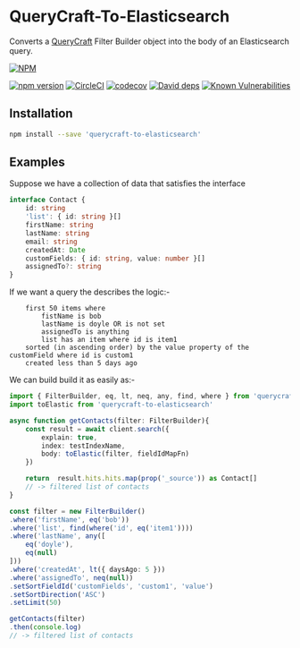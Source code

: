 # QueryCraft-To-Elasticsearch
Converts a [QueryCraft](https://github.com/BeameryHQ/QueryCraft) Filter Builder object into the body of an Elasticsearch query.


[![NPM](https://nodei.co/npm/querycraft-to-elasticsearch.png)](https://npmjs.org/package/querycraft-to-elasticsearch)

[![npm version](https://badge.fury.io/js/querycraft-to-elasticsearch.svg)](https://badge.fury.io/js/querycraft-to-elasticsearch)
[![CircleCI](https://circleci.com/gh/BeameryHQ/QueryCraft-To-Elasticsearch.svg?style=shield)](https://circleci.com/gh/BeameryHQ/QueryCraft-To-Elasticsearch)
[![codecov](https://codecov.io/gh/BeameryHQ/QueryCraft-To-Elasticsearch/branch/master/graph/badge.svg)](https://codecov.io/gh/BeameryHQ/QueryCraft-To-Elasticsearch)
[![David deps](https://david-dm.org/BeameryHQ/QueryCraft-To-Elasticsearch.svg)](https://david-dm.org/BeameryHQ/QueryCraft-To-Elasticsearch)
[![Known Vulnerabilities](https://snyk.io/test/github/beameryhq/querycraft-to-elasticsearch/badge.svg)](https://snyk.io/test/github/beameryhq/querycraft-to-elasticsearch)

## Installation

```sh
npm install --save 'querycraft-to-elasticsearch'
```

## Examples

Suppose we have a collection of data that satisfies the interface

```ts
interface Contact {
    id: string
    'list': { id: string }[]
    firstName: string
    lastName: string
    email: string
    createdAt: Date
    customFields: { id: string, value: number }[]
    assignedTo?: string
}
```

If we want a query the describes the logic:-
```
    first 50 items where
        fistName is bob
        lastName is doyle OR is not set
        assignedTo is anything
        list has an item where id is item1
    sorted (in ascending order) by the value property of the customField where id is custom1
    created less than 5 days ago
```

We can build build it as easily as:-

```ts
import { FilterBuilder, eq, lt, neq, any, find, where } from 'querycraft'
import toElastic from 'querycraft-to-elasticsearch'

async function getContacts(filter: FilterBuilder){
    const result = await client.search({
        explain: true,
        index: testIndexName,
        body: toElastic(filter, fieldIdMapFn)
    })

    return  result.hits.hits.map(prop('_source')) as Contact[]
    // -> filtered list of contacts
}

const filter = new FilterBuilder()
.where('firstName', eq('bob'))
.where('list', find(where('id', eq('item1'))))
.where('lastName', any([
    eq('doyle'),
    eq(null)
]))
.where('createdAt', lt({ daysAgo: 5 }))
.where('assignedTo', neq(null))
.setSortFieldId('customFields', 'custom1', 'value')
.setSortDirection('ASC')
.setLimit(50)

getContacts(filter)
.then(console.log)
// -> filtered list of contacts

```
